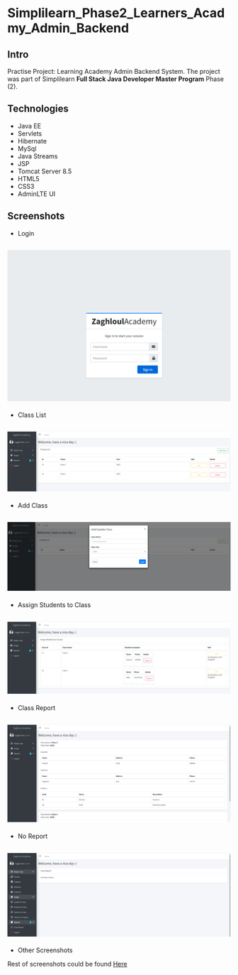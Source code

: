 # Simplilearn_Phase2_Learners_Acadmy_Admin_Backend

## Intro

Practise Project: Learning Academy Admin Backend System.
The project was part of Simplilearn **Full Stack Java Developer Master Program** Phase (2).

## Technologies
- Java EE
- Servlets
- Hibernate
- MySql
- Java Streams
- JSP
- Tomcat Server 8.5
- HTML5
- CSS3
- AdminLTE UI

## Screenshots

- Login

![Login](https://github.com/kamarz01/Simplilearn_Phase2_Learners_Acadmy_Admin_Backend/blob/main/Screenshots/Login.png "Login")
------------
- Class List

![Class List](https://github.com/kamarz01/Simplilearn_Phase2_Learners_Acadmy_Admin_Backend/blob/main/Screenshots/ClassList.png "Class List")
------------
- Add Class

![Add Class](https://github.com/kamarz01/Simplilearn_Phase2_Learners_Acadmy_Admin_Backend/blob/main/Screenshots/AddClass.png "Add Class")
------------
- Assign Students to Class

![Assign Students to Class](https://github.com/kamarz01/Simplilearn_Phase2_Learners_Acadmy_Admin_Backend/blob/main/Screenshots/ClassWithStudents.png "Assign Students to Class")
------------
- Class Report

![Class Report](https://github.com/kamarz01/Simplilearn_Phase2_Learners_Acadmy_Admin_Backend/blob/main/Screenshots/ClassReport.png "Class Report")
------------
- No Report

![No Report](https://github.com/kamarz01/Simplilearn_Phase2_Learners_Acadmy_Admin_Backend/blob/main/Screenshots/NoDataReport.png "No Report")
------------
- Other Screenshots

Rest of screenshots could be found [Here](https://github.com/kamarz01/Simplilearn_Phase2_Learners_Acadmy_Admin_Backend/tree/main/Screenshots "Here")
